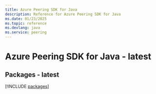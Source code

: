 ```yaml
---
title: Azure Peering SDK for Java
description: Reference for Azure Peering SDK for Java
ms.date: 01/23/2025
ms.topic: reference
ms.devlang: java
ms.service: peering
---
```

# Azure Peering SDK for Java - latest
## Packages - latest
[!INCLUDE [packages](peering-index.md)]